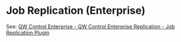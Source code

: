 # Job Replication (Enterprise)

See: [QW Control Enterprise - QW Control Enterprise Replication - Job Replication Plugin](/administration/cluster/replication/index.md#job-replication-plugin)
